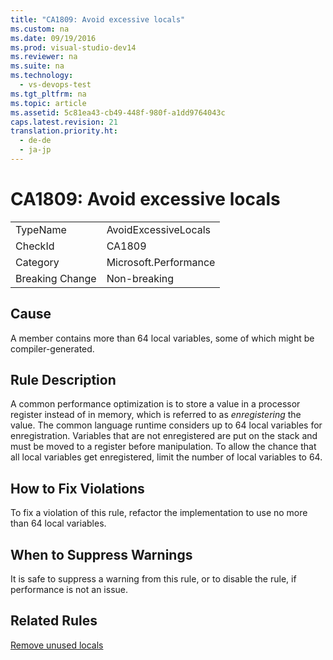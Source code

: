 ```yaml
---
title: "CA1809: Avoid excessive locals"
ms.custom: na
ms.date: 09/19/2016
ms.prod: visual-studio-dev14
ms.reviewer: na
ms.suite: na
ms.technology: 
  - vs-devops-test
ms.tgt_pltfrm: na
ms.topic: article
ms.assetid: 5c81ea43-cb49-448f-980f-a1dd9764043c
caps.latest.revision: 21
translation.priority.ht: 
  - de-de
  - ja-jp
---
```

# CA1809: Avoid excessive locals
|||  
|-|-|  
|TypeName|AvoidExcessiveLocals|  
|CheckId|CA1809|  
|Category|Microsoft.Performance|  
|Breaking Change|Non-breaking|  
  
## Cause  
 A member contains more than 64 local variables, some of which might be compiler-generated.  
  
## Rule Description  
 A common performance optimization is to store a value in a processor register instead of in memory, which is referred to as *enregistering* the value. The common language runtime considers up to 64 local variables for enregistration. Variables that are not enregistered are put on the stack and must be moved to a register before manipulation. To allow the chance that all local variables get enregistered, limit the number of local variables to 64.  
  
## How to Fix Violations  
 To fix a violation of this rule, refactor the implementation to use no more than 64 local variables.  
  
## When to Suppress Warnings  
 It is safe to suppress a warning from this rule, or to disable the rule, if performance is not an issue.  
  
## Related Rules  
 [Remove unused locals](../vs140/CA1804--Remove-unused-locals.md)